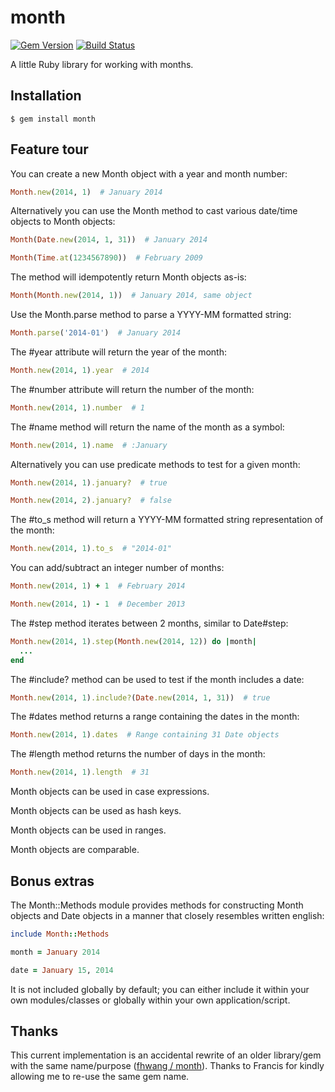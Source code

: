 # month

[![Gem Version](https://badge.fury.io/rb/month.svg)](https://badge.fury.io/rb/month) [![Build Status](https://api.travis-ci.org/timcraft/month.svg?branch=master)](https://travis-ci.org/timcraft/month)


A little Ruby library for working with months.


## Installation

    $ gem install month


## Feature tour

You can create a new Month object with a year and month number:

```ruby
Month.new(2014, 1)  # January 2014
```

Alternatively you can use the Month method to cast various date/time
objects to Month objects:

```ruby
Month(Date.new(2014, 1, 31))  # January 2014

Month(Time.at(1234567890))  # February 2009
```

The method will idempotently return Month objects as-is:

```ruby
Month(Month.new(2014, 1))  # January 2014, same object
```

Use the Month.parse method to parse a YYYY-MM formatted string:

```ruby
Month.parse('2014-01')  # January 2014
```

The #year attribute will return the year of the month:

```ruby
Month.new(2014, 1).year  # 2014
```

The #number attribute will return the number of the month:

```ruby
Month.new(2014, 1).number  # 1
```

The #name method will return the name of the month as a symbol:

```ruby
Month.new(2014, 1).name  # :January
```

Alternatively you can use predicate methods to test for a given month:

```ruby
Month.new(2014, 1).january?  # true

Month.new(2014, 2).january?  # false
```

The #to_s method will return a YYYY-MM formatted string representation
of the month:

```ruby
Month.new(2014, 1).to_s  # "2014-01"
```

You can add/subtract an integer number of months:

```ruby
Month.new(2014, 1) + 1  # February 2014

Month.new(2014, 1) - 1  # December 2013
```

The #step method iterates between 2 months, similar to Date#step:

```ruby
Month.new(2014, 1).step(Month.new(2014, 12)) do |month|
  ...
end
```

The #include? method can be used to test if the month includes a date:

```ruby
Month.new(2014, 1).include?(Date.new(2014, 1, 31))  # true
```

The #dates method returns a range containing the dates in the month:

```ruby
Month.new(2014, 1).dates  # Range containing 31 Date objects
```

The #length method returns the number of days in the month:

```ruby
Month.new(2014, 1).length  # 31
```

Month objects can be used in case expressions.

Month objects can be used as hash keys.

Month objects can be used in ranges.

Month objects are comparable.


## Bonus extras

The Month::Methods module provides methods for constructing Month objects
and Date objects in a manner that closely resembles written english:

```ruby
include Month::Methods

month = January 2014

date = January 15, 2014
```

It is not included globally by default; you can either include it within
your own modules/classes or globally within your own application/script.


## Thanks

This current implementation is an accidental rewrite of an older library/gem
with the same name/purpose ([fhwang / month](https://github.com/fhwang/month)).
Thanks to Francis for kindly allowing me to re-use the same gem name.
